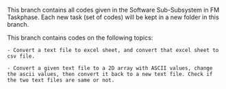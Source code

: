This branch contains all codes given in the Software Sub-Subsystem in FM Taskphase.
Each new task (set of codes) will be kept in a new folder in this branch.


This branch contains codes on the following topics:
```
- Convert a text file to excel sheet, and convert that excel sheet to csv file.

- Convert a given text file to a 2D array with ASCII values, change the ascii values, then convert it back to a new text file. Check if the two text files are same or not.

```
